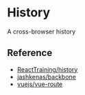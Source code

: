 History
=======
A cross-browser history


## Reference
- [ReactTraining/history](https://github.com/ReactTraining/history)
- [jashkenas/backbone](https://github.com/jashkenas/backbone/blob/master/backbone.js#L1737)
- [vuejs/vue-route](https://github.com/vuejs/vue-router/tree/dev/src/history)